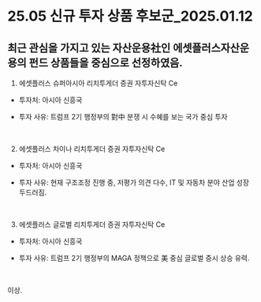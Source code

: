 # 25.05 신규 투자 상품 후보군_2025.01.12

최근 관심을 가지고 있는 자산운용社인 에셋플러스자산운용의 펀드 상품들을 중심으로 선정하였음.
<br>
---

1. 에셋플러스 슈퍼아시아 리치투게더 증권 자투자신탁 Ce

  - 투자처: 아시아 신흥국

  - 투자 사유: 트럼프 2기 행정부의 對中 분쟁 시 수혜를 보는 국가 중심 투자
<br>

2. 에셋플러스 차이나 리치투게더 증권 자투자신탁 Ce

  - 투자처: 아시아 신흥국
    
  - 투자 사유: 현재 구조조정 진행 중, 저평가 의견 다수, IT 및 자동차 분야 산업 성장 두드러짐.
<br>

3. 에셋플러스 글로벌 리치투게더 증권 자투자신탁 Ce

  - 투자처: 아시아 신흥국

  - 투자 사유: 트럼프 2기 행정부의 MAGA 정책으로 美 중심 글로벌 증시 상승 유력.
<br>

이상.

